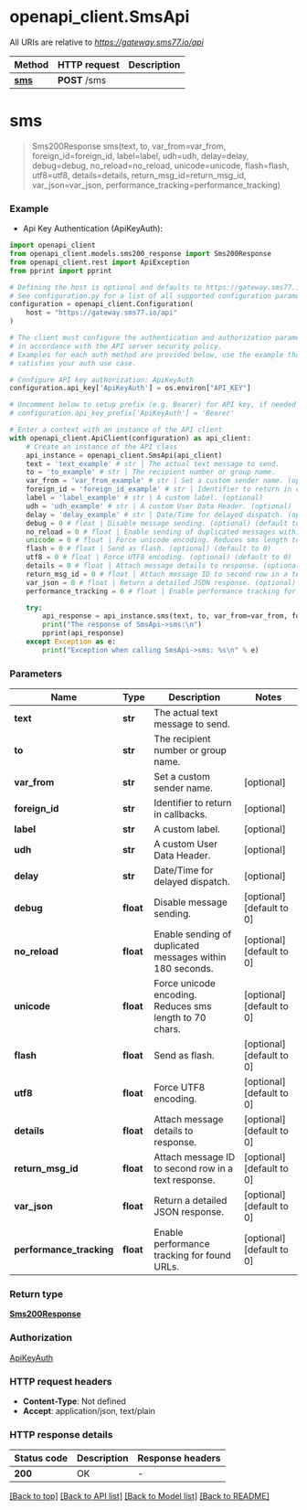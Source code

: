 # openapi_client.SmsApi

All URIs are relative to *https://gateway.sms77.io/api*

Method | HTTP request | Description
------------- | ------------- | -------------
[**sms**](SmsApi.md#sms) | **POST** /sms | 


# **sms**
> Sms200Response sms(text, to, var_from=var_from, foreign_id=foreign_id, label=label, udh=udh, delay=delay, debug=debug, no_reload=no_reload, unicode=unicode, flash=flash, utf8=utf8, details=details, return_msg_id=return_msg_id, var_json=var_json, performance_tracking=performance_tracking)



### Example

* Api Key Authentication (ApiKeyAuth):

```python
import openapi_client
from openapi_client.models.sms200_response import Sms200Response
from openapi_client.rest import ApiException
from pprint import pprint

# Defining the host is optional and defaults to https://gateway.sms77.io/api
# See configuration.py for a list of all supported configuration parameters.
configuration = openapi_client.Configuration(
    host = "https://gateway.sms77.io/api"
)

# The client must configure the authentication and authorization parameters
# in accordance with the API server security policy.
# Examples for each auth method are provided below, use the example that
# satisfies your auth use case.

# Configure API key authorization: ApiKeyAuth
configuration.api_key['ApiKeyAuth'] = os.environ["API_KEY"]

# Uncomment below to setup prefix (e.g. Bearer) for API key, if needed
# configuration.api_key_prefix['ApiKeyAuth'] = 'Bearer'

# Enter a context with an instance of the API client
with openapi_client.ApiClient(configuration) as api_client:
    # Create an instance of the API class
    api_instance = openapi_client.SmsApi(api_client)
    text = 'text_example' # str | The actual text message to send.
    to = 'to_example' # str | The recipient number or group name.
    var_from = 'var_from_example' # str | Set a custom sender name. (optional)
    foreign_id = 'foreign_id_example' # str | Identifier to return in callbacks. (optional)
    label = 'label_example' # str | A custom label. (optional)
    udh = 'udh_example' # str | A custom User Data Header. (optional)
    delay = 'delay_example' # str | Date/Time for delayed dispatch. (optional)
    debug = 0 # float | Disable message sending. (optional) (default to 0)
    no_reload = 0 # float | Enable sending of duplicated messages within 180 seconds. (optional) (default to 0)
    unicode = 0 # float | Force unicode encoding. Reduces sms length to 70 chars. (optional) (default to 0)
    flash = 0 # float | Send as flash. (optional) (default to 0)
    utf8 = 0 # float | Force UTF8 encoding. (optional) (default to 0)
    details = 0 # float | Attach message details to response. (optional) (default to 0)
    return_msg_id = 0 # float | Attach message ID to second row in a text response. (optional) (default to 0)
    var_json = 0 # float | Return a detailed JSON response. (optional) (default to 0)
    performance_tracking = 0 # float | Enable performance tracking for found URLs. (optional) (default to 0)

    try:
        api_response = api_instance.sms(text, to, var_from=var_from, foreign_id=foreign_id, label=label, udh=udh, delay=delay, debug=debug, no_reload=no_reload, unicode=unicode, flash=flash, utf8=utf8, details=details, return_msg_id=return_msg_id, var_json=var_json, performance_tracking=performance_tracking)
        print("The response of SmsApi->sms:\n")
        pprint(api_response)
    except Exception as e:
        print("Exception when calling SmsApi->sms: %s\n" % e)
```



### Parameters


Name | Type | Description  | Notes
------------- | ------------- | ------------- | -------------
 **text** | **str**| The actual text message to send. | 
 **to** | **str**| The recipient number or group name. | 
 **var_from** | **str**| Set a custom sender name. | [optional] 
 **foreign_id** | **str**| Identifier to return in callbacks. | [optional] 
 **label** | **str**| A custom label. | [optional] 
 **udh** | **str**| A custom User Data Header. | [optional] 
 **delay** | **str**| Date/Time for delayed dispatch. | [optional] 
 **debug** | **float**| Disable message sending. | [optional] [default to 0]
 **no_reload** | **float**| Enable sending of duplicated messages within 180 seconds. | [optional] [default to 0]
 **unicode** | **float**| Force unicode encoding. Reduces sms length to 70 chars. | [optional] [default to 0]
 **flash** | **float**| Send as flash. | [optional] [default to 0]
 **utf8** | **float**| Force UTF8 encoding. | [optional] [default to 0]
 **details** | **float**| Attach message details to response. | [optional] [default to 0]
 **return_msg_id** | **float**| Attach message ID to second row in a text response. | [optional] [default to 0]
 **var_json** | **float**| Return a detailed JSON response. | [optional] [default to 0]
 **performance_tracking** | **float**| Enable performance tracking for found URLs. | [optional] [default to 0]

### Return type

[**Sms200Response**](Sms200Response.md)

### Authorization

[ApiKeyAuth](../README.md#ApiKeyAuth)

### HTTP request headers

 - **Content-Type**: Not defined
 - **Accept**: application/json, text/plain

### HTTP response details

| Status code | Description | Response headers |
|-------------|-------------|------------------|
**200** | OK |  -  |

[[Back to top]](#) [[Back to API list]](../README.md#documentation-for-api-endpoints) [[Back to Model list]](../README.md#documentation-for-models) [[Back to README]](../README.md)


